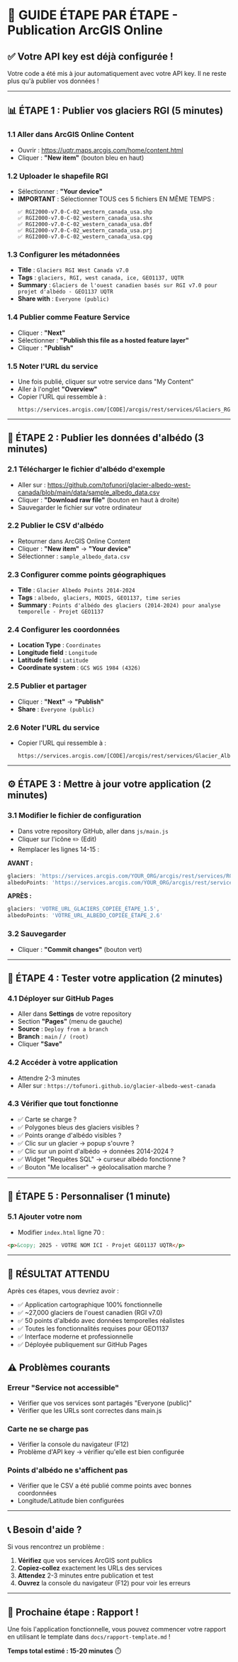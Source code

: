 # 🚀 GUIDE ÉTAPE PAR ÉTAPE - Publication ArcGIS Online

## ✅ Votre API key est déjà configurée !

Votre code a été mis à jour automatiquement avec votre API key. Il ne reste plus qu'à publier vos données !

---

## 📊 **ÉTAPE 1 : Publier vos glaciers RGI (5 minutes)**

### 1.1 Aller dans ArcGIS Online Content
- Ouvrir : https://uqtr.maps.arcgis.com/home/content.html
- Cliquer : **"New item"** (bouton bleu en haut)

### 1.2 Uploader le shapefile RGI
- Sélectionner : **"Your device"**
- **IMPORTANT** : Sélectionner TOUS ces 5 fichiers EN MÊME TEMPS :
  ```
  ✅ RGI2000-v7.0-C-02_western_canada_usa.shp
  ✅ RGI2000-v7.0-C-02_western_canada_usa.shx  
  ✅ RGI2000-v7.0-C-02_western_canada_usa.dbf
  ✅ RGI2000-v7.0-C-02_western_canada_usa.prj
  ✅ RGI2000-v7.0-C-02_western_canada_usa.cpg
  ```

### 1.3 Configurer les métadonnées
- **Title** : `Glaciers RGI West Canada v7.0`
- **Tags** : `glaciers, RGI, west canada, ice, GEO1137, UQTR`
- **Summary** : `Glaciers de l'ouest canadien basés sur RGI v7.0 pour projet d'albédo - GEO1137 UQTR`
- **Share with** : `Everyone (public)`

### 1.4 Publier comme Feature Service
- Cliquer : **"Next"**
- Sélectionner : **"Publish this file as a hosted feature layer"**
- Cliquer : **"Publish"**

### 1.5 Noter l'URL du service
- Une fois publié, cliquer sur votre service dans "My Content"
- Aller à l'onglet **"Overview"**
- Copier l'URL qui ressemble à :
  ```
  https://services.arcgis.com/[CODE]/arcgis/rest/services/Glaciers_RGI_West_Canada_v7_0/FeatureServer/0
  ```

---

## 🎯 **ÉTAPE 2 : Publier les données d'albédo (3 minutes)**

### 2.1 Télécharger le fichier d'albédo d'exemple
- Aller sur : https://github.com/tofunori/glacier-albedo-west-canada/blob/main/data/sample_albedo_data.csv
- Cliquer : **"Download raw file"** (bouton en haut à droite)
- Sauvegarder le fichier sur votre ordinateur

### 2.2 Publier le CSV d'albédo
- Retourner dans ArcGIS Online Content
- Cliquer : **"New item"** → **"Your device"**
- Sélectionner : `sample_albedo_data.csv`

### 2.3 Configurer comme points géographiques
- **Title** : `Glacier Albedo Points 2014-2024`
- **Tags** : `albedo, glaciers, MODIS, GEO1137, time series`
- **Summary** : `Points d'albédo des glaciers (2014-2024) pour analyse temporelle - Projet GEO1137`

### 2.4 Configurer les coordonnées
- **Location Type** : `Coordinates`
- **Longitude field** : `Longitude`
- **Latitude field** : `Latitude`
- **Coordinate system** : `GCS WGS 1984 (4326)`

### 2.5 Publier et partager
- Cliquer : **"Next"** → **"Publish"**
- **Share** : `Everyone (public)`

### 2.6 Noter l'URL du service
- Copier l'URL qui ressemble à :
  ```
  https://services.arcgis.com/[CODE]/arcgis/rest/services/Glacier_Albedo_Points_2014_2024/FeatureServer/0
  ```

---

## ⚙️ **ÉTAPE 3 : Mettre à jour votre application (2 minutes)**

### 3.1 Modifier le fichier de configuration
- Dans votre repository GitHub, aller dans `js/main.js`
- Cliquer sur l'icône ✏️ (Edit)
- Remplacer les lignes 14-15 :

**AVANT :**
```javascript
glaciers: 'https://services.arcgis.com/YOUR_ORG/arcgis/rest/services/RGI_West_Canada_Glaciers/FeatureServer/0',
albedoPoints: 'https://services.arcgis.com/YOUR_ORG/arcgis/rest/services/Glacier_Albedo_Points/FeatureServer/0'
```

**APRÈS :**
```javascript
glaciers: 'VOTRE_URL_GLACIERS_COPIÉE_ÉTAPE_1.5',
albedoPoints: 'VOTRE_URL_ALBEDO_COPIÉE_ÉTAPE_2.6'
```

### 3.2 Sauvegarder
- Cliquer : **"Commit changes"** (bouton vert)

---

## 🧪 **ÉTAPE 4 : Tester votre application (2 minutes)**

### 4.1 Déployer sur GitHub Pages
- Aller dans **Settings** de votre repository
- Section **"Pages"** (menu de gauche)
- **Source** : `Deploy from a branch`
- **Branch** : `main` / `/ (root)`
- Cliquer **"Save"**

### 4.2 Accéder à votre application
- Attendre 2-3 minutes
- Aller sur : `https://tofunori.github.io/glacier-albedo-west-canada`

### 4.3 Vérifier que tout fonctionne
- ✅ Carte se charge ?
- ✅ Polygones bleus des glaciers visibles ?
- ✅ Points orange d'albédo visibles ?
- ✅ Clic sur un glacier → popup s'ouvre ?
- ✅ Clic sur un point d'albédo → données 2014-2024 ?
- ✅ Widget "Requêtes SQL" → curseur albédo fonctionne ?
- ✅ Bouton "Me localiser" → géolocalisation marche ?

---

## 🎯 **ÉTAPE 5 : Personnaliser (1 minute)**

### 5.1 Ajouter votre nom
- Modifier `index.html` ligne 70 :
```html
<p>&copy; 2025 - VOTRE NOM ICI - Projet GEO1137 UQTR</p>
```

---

## 🎉 **RÉSULTAT ATTENDU**

Après ces étapes, vous devriez avoir :
- ✅ Application cartographique 100% fonctionnelle
- ✅ ~27,000 glaciers de l'ouest canadien (RGI v7.0)
- ✅ 50 points d'albédo avec données temporelles réalistes
- ✅ Toutes les fonctionnalités requises pour GEO1137
- ✅ Interface moderne et professionnelle
- ✅ Déployée publiquement sur GitHub Pages

## ⚠️ **Problèmes courants**

### Erreur "Service not accessible"
- Vérifier que vos services sont partagés "Everyone (public)"
- Vérifier que les URLs sont correctes dans main.js

### Carte ne se charge pas
- Vérifier la console du navigateur (F12)
- Problème d'API key → vérifier qu'elle est bien configurée

### Points d'albédo ne s'affichent pas
- Vérifier que le CSV a été publié comme points avec bonnes coordonnées
- Longitude/Latitude bien configurées

---

## 📞 **Besoin d'aide ?**

Si vous rencontrez un problème :
1. **Vérifiez** que vos services ArcGIS sont publics
2. **Copiez-collez** exactement les URLs des services
3. **Attendez** 2-3 minutes entre publication et test
4. **Ouvrez** la console du navigateur (F12) pour voir les erreurs

---

## 🚀 **Prochaine étape : Rapport !**

Une fois l'application fonctionnelle, vous pouvez commencer votre rapport en utilisant le template dans `docs/rapport-template.md` !

**Temps total estimé : 15-20 minutes** ⏱️
